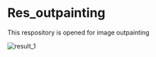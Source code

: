 # Res_outpainting
This respository is opened for image outpainting


![result_1](https://user-images.githubusercontent.com/38914080/131335512-2acab946-027e-4ff2-9c65-cecf237145a3.png)
